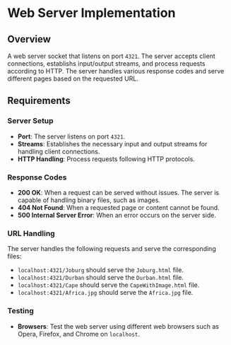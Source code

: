 # Web Server Implementation

## Overview

 A web server socket that listens on port `4321`. The server  accepts client connections, establishs input/output streams, and process requests according to HTTP. The server handles various response codes and serve different pages based on the requested URL.

## Requirements

### Server Setup

- **Port**: The server listens on port `4321`.
- **Streams**: Establishes the necessary input and output streams for handling client connections.
- **HTTP Handling**: Process requests following HTTP protocols.

### Response Codes

- **200 OK**: When a request can be served without issues. The server is capable of handling binary files, such as images.
- **404 Not Found**: When a requested page or content cannot be found.
- **500 Internal Server Error**: When an error occurs on the server side.

### URL Handling

The server handles the following requests and serve the corresponding files:

- `localhost:4321/Joburg` should serve the `Joburg.html` file.
- `localhost:4321/Durban` should serve the `Durban.html` file.
- `localhost:4321/Cape` should serve the `CapeWithImage.html` file.
- `localhost:4321/Africa.jpg` should serve the `Africa.jpg` file.

### Testing

- **Browsers**: Test the web server using different web browsers such as Opera, Firefox, and Chrome on `localhost`.
